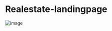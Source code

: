 # Realestate-landingpage
![image](https://user-images.githubusercontent.com/28631952/154940903-0992f3a4-a280-4b94-8988-7ca55555c1f8.png)
